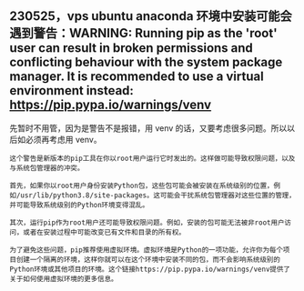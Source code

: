 ## 230525，vps ubuntu anaconda 环境中安装可能会遇到警告：WARNING: Running pip as the 'root' user can result in broken permissions and conflicting behaviour with the system package manager. It is recommended to use a virtual environment instead: https://pip.pypa.io/warnings/venv

先暂时不用管，因为是警告不是报错，用 venv 的话，又要考虑很多问题。所以以后如必须再考虑用 venv。

```
这个警告是新版本的pip工具在你以root用户运行它时发出的。这样做可能导致权限问题，以及与系统包管理器的冲突。

首先，如果你以root用户身份安装Python包，这些包可能会被安装在系统级别的位置，例如/usr/lib/python3.8/site-packages。这可能会干扰系统包管理器对这些位置的管理，并可能导致系统级别的Python环境变得混乱。

其次，运行pip作为root用户还可能导致权限问题。例如，安装的包可能无法被非root用户访问，或者在安装过程中可能改变已有文件和目录的所有权。

为了避免这些问题，pip推荐使用虚拟环境。虚拟环境是Python的一项功能，允许你为每个项目创建一个隔离的环境，这样你就可以在这个环境中安装不同的包，而不会影响系统级别的Python环境或其他项目的环境。这个链接https://pip.pypa.io/warnings/venv提供了关于如何使用虚拟环境的更多信息。
```
